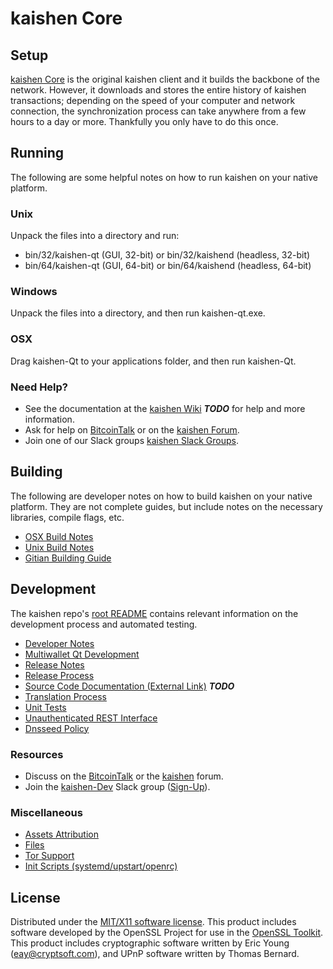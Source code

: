 kaishen Core
=====================

Setup
---------------------
[kaishen Core](http://kaishen.org/wallet) is the original kaishen client and it builds the backbone of the network. However, it downloads and stores the entire history of kaishen transactions; depending on the speed of your computer and network connection, the synchronization process can take anywhere from a few hours to a day or more. Thankfully you only have to do this once.

Running
---------------------
The following are some helpful notes on how to run kaishen on your native platform.

### Unix

Unpack the files into a directory and run:

- bin/32/kaishen-qt (GUI, 32-bit) or bin/32/kaishend (headless, 32-bit)
- bin/64/kaishen-qt (GUI, 64-bit) or bin/64/kaishend (headless, 64-bit)

### Windows

Unpack the files into a directory, and then run kaishen-qt.exe.

### OSX

Drag kaishen-Qt to your applications folder, and then run kaishen-Qt.

### Need Help?

* See the documentation at the [kaishen Wiki](https://en.bitcoin.it/wiki/Main_Page) ***TODO***
for help and more information.
* Ask for help on [BitcoinTalk](https://bitcointalk.org/index.php?topic=1262920.0) or on the [kaishen Forum](http://forum.kaishen.org/).
* Join one of our Slack groups [kaishen Slack Groups](https://kaishen.org/slack-logins/).

Building
---------------------
The following are developer notes on how to build kaishen on your native platform. They are not complete guides, but include notes on the necessary libraries, compile flags, etc.

- [OSX Build Notes](build-osx.md)
- [Unix Build Notes](build-unix.md)
- [Gitian Building Guide](gitian-building.md)

Development
---------------------
The kaishen repo's [root README](https://github.com/kaishen-Project/kaishen/blob/master/README.md) contains relevant information on the development process and automated testing.

- [Developer Notes](developer-notes.md)
- [Multiwallet Qt Development](multiwallet-qt.md)
- [Release Notes](release-notes.md)
- [Release Process](release-process.md)
- [Source Code Documentation (External Link)](https://dev.visucore.com/bitcoin/doxygen/) ***TODO***
- [Translation Process](translation_process.md)
- [Unit Tests](unit-tests.md)
- [Unauthenticated REST Interface](REST-interface.md)
- [Dnsseed Policy](dnsseed-policy.md)

### Resources

* Discuss on the [BitcoinTalk](https://bitcointalk.org/index.php?topic=1262920.0) or the [kaishen](http://forum.kaishen.org/) forum.
* Join the [kaishen-Dev](https://kaishen-dev.slack.com/) Slack group ([Sign-Up](https://kaishen-dev.herokuapp.com/)).

### Miscellaneous
- [Assets Attribution](assets-attribution.md)
- [Files](files.md)
- [Tor Support](tor.md)
- [Init Scripts (systemd/upstart/openrc)](init.md)

License
---------------------
Distributed under the [MIT/X11 software license](http://www.opensource.org/licenses/mit-license.php).
This product includes software developed by the OpenSSL Project for use in the [OpenSSL Toolkit](https://www.openssl.org/). This product includes
cryptographic software written by Eric Young ([eay@cryptsoft.com](mailto:eay@cryptsoft.com)), and UPnP software written by Thomas Bernard.

